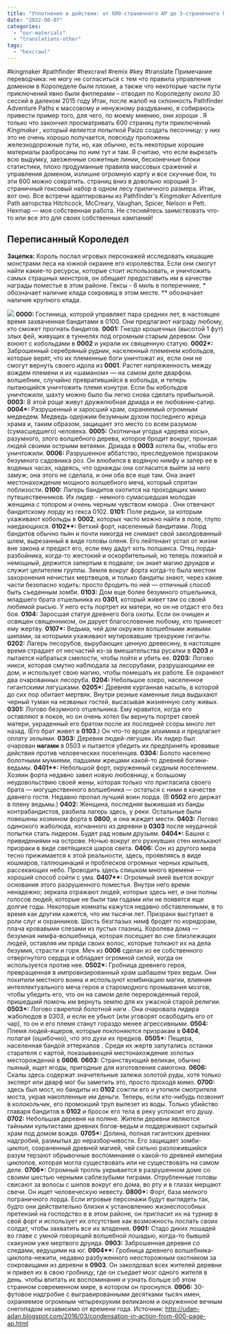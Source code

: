 ```yaml
---
title: "Уплотнение в действии: от 600-страничного AP до 3-страничного hexcrawl !"
date: "2022-08-07"
categories: 
  - "our-materials"
  - "translations-other"
tags: 
  - "hexcrawl"
---
```


#kingmaker #pathfinder #hexcrawl #remix #key #translate Примечание переводчика: не могу не согласиться с тем что правила управления доменом в Короледеле были плохие, а также что некоторые части пути приключений явно были филлерами – отводил по Короледелу около 30 сессий в далеком 2015 году Итак, после жалоб на склонность Pathfinder Adventure Paths к массовому и ненужному раздуванию, я собираюсь привести пример того, для чего, по моему мнению, они _хороши_ . Я только что закончил просматривать 600 страниц пути приключений _Kingmaker , который является попыткой_ Paizo создать песочницу: у них это не очень хорошо получается, повсюду проложены железнодорожные пути, но, как обычно, есть некоторые хорошие материалы разбросаны по ним тут и там. Я считаю, что если вырезать всю выдумку, заезженные сюжетные линии, бесконечные блоки статистики, плохо продуманные правила массовых сражений и управления доменом, излишне огромную карту и все скучные бои, то эти 600 можно сократить. страниц вниз в довольно хороший 3-страничный гексовый набор в одном лесу приличного размера. Итак, вот оно. Все встречи адаптированы из Pathfinder's _Kingmaker_ Adventure Path авторства Hitchcock, McCreary, Vaughan, Spicer, Nelson и Pett. Hexmap — моя собственная работа. Не стесняйтесь заимствовать что-то или все это для своих собственных кампаний!

## Переписанный Короледел

**Зацепка:** Король послал игровых персонажей исследовать кишащие монстрами леса на южной окраине его королевства. Если они смогут найти какие-то ресурсы, которые стоит использовать, и уничтожить самых страшных монстров, он обещает предоставить им в качестве награды поместье в этом районе. Гексы - 6 миль в поперечнике. \* обозначает наличие клада сокровищ в этом месте. \*\* обозначает наличие крупного клада.

[![](https://cyborgsandmages.com/wp-content/uploads/2022/08/080722_0353_1.png)](https://2.bp.blogspot.com/-6ck4NraUJQY/VvhWZqdMPRI/AAAAAAAAALE/A8wSlzUyq2UXbxqQtLRQ7nDZ9JnU6rkvQ/s1600/kingmaker%2Bmap.png) **0000:** Гостиница, которой управляет пара средних лет, в настоящее время захваченная бандитами в 0100. Они предлагают награду любому, кто сможет прогнать бандитов. **0001:** Гнездо крошечных (высотой 1 фут) злых фей, живущих в туннелях под огромным старым деревом. Они воюют с кобольдами в **0002** и украли их священную статую. **0002\*:** Заброшенный серебряный рудник, населенный племенем кобольдов, которые верят, что их племенные боги уничтожат их, если они не смогут вернуть своего идола из **0001**. Растет напряженность между вождем племени и их «шаманом» — на самом деле дварфом. волшебник, случайно превратившийся в кобольда, и теперь пытающийся уничтожить племя изнутри. Если бы кобольдов уничтожили, шахту можно было бы легко снова сделать прибыльной. **0003:** В этой роще живут дружелюбная дриада и ее любовник-сатир. **0004\*:** Разрушенный и заросший храм, охраняемый огромным медведем. Медведь одержим безумным духом последнего жреца храма и, таким образом, защищает это место со всем разумом (сумасшедшего) человека. **0005:** Охотничьи угодья «дерева косы», разумного, злого волшебного дерева, которое бродит вокруг, пронзая людей своими острыми ветвями. Дриада в **0003** хотела бы, чтобы его уничтожили. **0006:** Разрушенное аббатство, преследуемое призраком безумного садовника роз. Он влюбился в водяную нимфу и запер ее в водяных часах, надеясь, что однажды она согласится выйти за него замуж; она этого не сделала, и они оба все еще там. Она знает местонахождение мощного волшебного меча, который спрятан поблизости. **0100:** Лагерь бандитов охотится на проходящих мимо путешественников. Их лидер - немного сумасшедшая молодая женщина с топором и очень черным чувством юмора . Они отвечают бандитскому лорду из гекса 0102. **0101:** Поле редьки, за которым ухаживают кобольды в **0002**, которых часто можно найти в поле, глупо наедающихся. **0102\*\*:** Ветхий форт, населенный бандитами. Лорд бандитов обычно пьян и почти никогда не снимает свой заколдованный шлем, вырезанный в виде головы оленя. Его лейтенант устал от жизни вне закона и предаст его, если ему дадут хоть полшанса. Отец лорда-разбойника, когда-то жестокий и оскорбительный, но теперь пожилой и немощный, держится запертым в подвале; он знает магию друидов и служит целителем группы. Земля вокруг форта когда-то была местом захоронения нечистых мертвецов, и только бандиты знают, через какие части безопасно ходить: просто бродить по ней — отличный способ быть съеденным зомби. **0103:** Дом еще более безумного отшельника, младшего брата отшельника из **0301**, который живет там со своей любимой рысью. У него есть портрет их матери, но он не отдаст его без боя. **0104:** Заросшая статуя древнего бога охоты. Если он очищен и освящен священником, он дарует благословение любому, кто принесет ему жертву. **0107\*:** Ведьма, чей дом окружен волшебными живыми шипами, за которыми ухаживают мутировавшие трехрукие гиганты. **0202:** Лагерь лесорубов, вырубающих ценную древесину, в настоящее время страдает от несчастий из-за вмешательства русалки в **0203** и пытается набраться смелости, чтобы пойти и убить ее. **0203:** Логово никси, которая смутно наблюдала за лесорубами, разрушающими ее дом, и использует свою магию, чтобы помешать их работе. Ее охраняют два очарованных лесоруба. **0204:** Небольшое озеро, населенное гигантскими лягушками. **0205\*:** Древняя курганная насыпь, в которой до сих пор обитает мертвяк. Внутри резные каменные лица выдыхают черный туман на незваных гостей, высасывая жизненную силу живых. **0301:** Логово безумного отшельника. Ему нравится, когда его оставляют в покое, но он очень хотел бы вернуть портрет своей матери, украденный его братом после их последней ссоры много лет назад. (Его брат живет в **0103**.) Он что-то вроде алхимика и предлагает оплату зельями. **0303:** Деревня людей-лягушек. Их лидер был очарован **нагами** в 0503 и пытается убедить их предпринять кровавые действия против человеческих поселенцев. **0304:** Болото населено болотными мумиями, падшими жрецами какой-то древней богини-ведьмы. **0401\*\*:** Небольшой форт, окруженный скудным поселением. Хозяин форта недавно завел новую любовницу, к большому неудовольствию своей жены, которая только что пригласила своего брата — могущественного волшебника — остаться с ними в качестве давнего гостя. Недавно пропал лучший воин лорда. (В **0502** его держат в плену ведьмы.) **0402:** Женщина, последняя выжившая из банды контрабандистов, разбила лагерь здесь, у реки. Остальные были повешены хозяином форта в **0800**, и она жаждет мести. **0403:** Логово одинокого жаболюда, изгнанного из деревни в **0303** после неудачной попытки стать лидером. Будет рад новым друзьям. **0404\*:** Башня с привидениями на острове. Ночью вокруг его рухнувших стен мелькают призраки в виде светящихся шаров света. **0406:** Сон из другого мира тесно прижимается к этой реальности, здесь, проявляясь в виде кошмаров, галлюцинаций и проблесков огромных черных крыльев, рассекающих небо. Проводить здесь слишком много времени — хороший способ сойти с ума. **0407\*\*:** Огромный змей вьется вокруг основания этого разрушенного поместья. Внутри него время ненадежно; зеркала отражают людей, которых здесь нет, и они полны голосов людей, которые не были там годами или не появятся еще долгие годы. Некоторые комнаты кажутся недавно обставленными, в то время как другим кажется, что им тысячи лет. Призраки выступает в роли слуг и охранников. Шесть безглазых нимф бродят по коридорам, плача кровавыми слезами из пустых глазниц. Королева дома — безумная нимфа-волшебница, которая посещает во сне близлежащих людей, оставляя им пряди своих волос, которые толкают их на дела безумия, страсти и горя. Меч из **0006** сделан из ее собственного отвергнутого сердца и обладает огромной силой, когда он используется против нее. **0502\*:** Гробница древнего героя, превращенная в импровизированный храм шабашем трех ведьм. Они похитили местного воина и используют комбинацию магии, влияния интеллектуального меча героя и старомодного промывания мозгов, чтобы убедить его, что он на самом деле перерожденный герой, пришедший помочь им вернуть землю для их ужасной старой религии. **0503\*:** Логово свирепой болотной наги . Она очаровала лидера жаболюдов в 0303, и если ее убьют (или уговорят освободить его от чар), то он и его племя станут гораздо менее агрессивными. **0504:** Племя людей-ящеров, которые поклоняются призракам в **0404**, полагая (ошибочно), что это духи их предков. **0505\*:** Пещера, населенная бандой эттеркапов . Среди их жертв запутались останки старателя с картой, показывающей местонахождение золотых месторождений в **0606**. **0603:** Странствующий великан, обычно пьяный, ищет ягоды, пригодные для изготовления самогона. **0606:** Скалы здесь содержат значительные залежи золотой руды, хотя только эксперт или дварф мог бы заметить это, просто проходя мимо. **0700:** здесь был мост, но бандиты из **0102** сожгли его и утопили смотрителя моста, украв накопленные им деньги. Теперь, если кто-нибудь позвонит в колокольчик, его промокший труп вылезет из воды. Только убийство главаря бандитов в **0102** и бросок его тела в реку успокоит его душу. **0702:** Небольшая деревня на поляне. Жители деревни являются тайными культистами древних богов-ведьм и поддерживают скрытый храм под домом вождя. **0705\*:** Долина, полная гигантских древних надгробий, размытых до неразборчивости. Его защищает зомби-циклоп, сохраненный древней магией, чей сильно разложившийся разум терзают обрывочные воспоминания о какой-то древней империи циклопов, которая могла существовать или не существовать на самом деле. **0706\*:** Огромный тролль укрывается в разрушенном доме со своими шестью черными саблезубыми тиграми. Отрубленные головы свисают за волосы с шипов вокруг его дома, во рту и в глазах мерцают свечи. Он ищет человеческую невесту. **0800\*:** Форт, база мелкого пограничного лорда. Если игровые персонажи будут выглядеть так, будто они действительно близки к установлению жизнеспособных претензий на господство в в этом районе, он пригласит их на турнир в свой форт и использует их отсутствие как возможность послать своих солдат, чтобы захватить все их владения. **0901:** Стадо диких лошадей во главе с умной говорящей волшебной лошадью, когда-то бывшей скакуном уже мертвого друида. **0903:** Заброшенная деревня со следами, ведущими на юг. **0904\*\*:** Гробница древнего волшебника-циклопа-нежити, недавно разбуженного неосторожным охотником за сокровищами из деревни в **0903**. Он заколдовал всех жителей деревни и привел их в свою гробницу, где он съедает мозг одного жителя в день. чтобы впитать их воспоминания и узнать больше об этом странном современном мире, в котором он проснулся. **0906:** 30-футовое надгробие с выгравированными десятками тысяч имен, охраняемое огромным четырехруким великаном и окруженное вечным снегопадом независимо от времени года. Источник: http://udan-adan.blogspot.com/2016/03/condensation-in-action-from-600-page-ap.html
